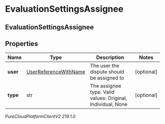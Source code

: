 # EvaluationSettingsAssignee

## EvaluationSettingsAssignee

## Properties

|Name | Type | Description | Notes|
|------------ | ------------- | ------------- | -------------|
| **user** | [UserReferenceWithName](UserReferenceWithName) | The user the dispute should be assigned to | [optional] |
| **type** | str | The assignee type. Valid values: Original, Individual, None | [optional] |



_PureCloudPlatformClientV2 219.1.0_
